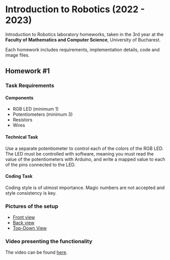 
# Introduction to Robotics (2022 - 2023)


Introduction to Robotics laboratory homeworks, taken in the 3rd year at the **Faculty of Mathematics and Computer Science**, University of Bucharest. 

Each homework includes requirements, implementation details, code and image files.


## Homework #1

### Task Requirements

#### Components
- RGB LED (minimum 1)
- Potentiometers (minimum 3)
- Resistors
- Wires


#### Technical Task
Use a separate potentiometer to control each of the colors of the RGB LED.
The LED must be controlled with software, meaning you must read the value of the potentiometers with Arduino, and write a mapped value to each of the pins connected to the LED.

#### Coding Task
Coding style is of utmost importance. Magic numbers are not accepted and style consistency is key.


### Pictures of the setup
- [Front view](https://github.com/MadalinaKopacz/IntroductionToRobotics/blob/main/LabHomeworks/Homework%231/Setup_Pictures/FrontView.jpg)
- [Back view](https://github.com/MadalinaKopacz/IntroductionToRobotics/blob/main/LabHomeworks/Homework%231/Setup_Pictures/BackView.jpg)
- [Top-Down View](https://github.com/MadalinaKopacz/IntroductionToRobotics/blob/main/LabHomeworks/Homework%231/Setup_Pictures/TopDownView.jpg)


### Video presenting the functionality
The video can be found [here](https://youtu.be/IT1rydAFlZk).
